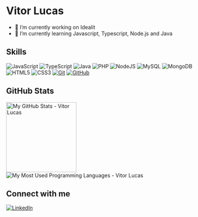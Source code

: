 # Vitor Lucas

- 🔭 I’m currently working on Idealit
- 🌱 I’m currently learning Javascript, Typescript, Node.js and Java

## Skills

![JavaScript](https://img.shields.io/badge/JavaScript-ff0?style=for-the-badge&logo=javascript&logoColor=black)
![TypeScript](https://img.shields.io/badge/TypeScript-00F?style=for-the-badge&logo=typescript&logoColor=white)
![Java](https://img.shields.io/badge/java-%23ED8B00.svg?style=for-the-badge&logo=openjdk&logoColor=white)
![PHP](https://img.shields.io/badge/PHP-0ff?style=for-the-badge&logo=php&logoColor=black)
![NodeJS](https://img.shields.io/badge/node.js-0f1?style=for-the-badge&logo=node.js&logoColor=white)
![MySQL](https://img.shields.io/badge/mysql-%2300f.svg?style=for-the-badge&logo=mysql&logoColor=white)
![MongoDB](https://img.shields.io/badge/mongoDB-0f2.svg?style=for-the-badge&logo=mongodb&logoColor=white)
![HTML5](https://img.shields.io/badge/HTML5-FF4500?style=for-the-badge&logo=html5&logoColor=white)
![CSS3](https://img.shields.io/badge/CSS3-264CE4?style=for-the-badge&logo=css3&logoColor=white)
[![Git](https://img.shields.io/badge/Git-FF4200?style=for-the-badge&logo=git&logoColor=white)](https://git-scm.com/doc) 
[![GitHub](https://img.shields.io/badge/GitHub-000?style=for-the-badge&logo=github)](https://docs.github.com/)

## GitHub Stats

<p align="left">
 <img alt="My GitHub Stats - Vitor Lucas" src="https://github-readme-stats.vercel.app/api?username=SenaVitor&show_icons=true&hide_border=true&theme=tokyonight&count_private=true" height="190"> 
 <img alt="My Most Used Programming Languages - Vitor Lucas" src="https://github-readme-stats.vercel.app/api/top-langs/?username=SenaVitor&layout=compact&hide_border=true&langs_count=8&theme=tokyonight">
</p>

## Connect with me
[![LinkedIn](https://img.shields.io/badge/LinkedIn-000?style=for-the-badge&logo=linkedin&logoColor=0E76A8)](https://www.linkedin.com/in/vitor-lucas-de-sena-lima-088927196/)
